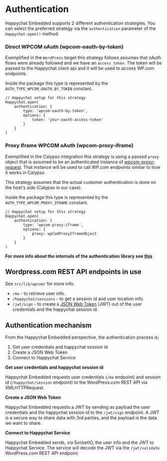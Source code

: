 # Authentication

Happychat Embedded supports 2 different authentication strategies. You can select the preferred
strategy via the `authentication` parameter of the `Happychat.open()` method.

### Direct WPCOM oAuth (wpcom-oauth-by-token)
Exemplified in the `WordPress` target this strategy follows assumes that oAuth flows were already 
followed and we have an `access_token`. The token will be passed to the Happychat client api and
it will be used to access WP.com endpoints.

Inside the package this type is represented by the `AUTH_TYPE_WPCOM_OAUTH_BY_TOKEN` constant.
```
// Happychat setup for this strategy
Happychat.open(
	authentication: {
		type: 'wpcom-oauth-by-token',
		options: {
			token: 'your-oauth-access-token'
		}
	}
)
```

### Proxy Iframe WPCOM oAuth (wpcom-proxy-iframe)
Exemplified in the Calypso integration this strategy is using a passed `proxy` object that is 
assumed to be an authenticated instance of [wpcom-proxy-request](https://github.com/Automattic/wpcom-proxy-request).
That instance will be used to call WP.com endpoints similar to how it works in Calypso.

This strategy assumes that the actual customer authentication is done on the host's side (Calypso in
our case).

Inside the package this type is represented by the `AUTH_TYPE_WPCOM_PROXY_IFRAME` constant.
```
// Happychat setup for this strategy
Happychat.open(
	authentication: {
		type: 'wpcom-proxy-iframe',
		options: {
			proxy: wpComProxyIframeObject
		}
	}
)
```

**For more info about the internals of the authentication library see [this](./src/lib/auth/README.md)**

## Wordpress.com REST API endpoints in use

See `src/lib/wpcom/` for more info.

* `/me` - to retrieve user info.
* `/happychat/sessions` - to get a session id and user location info.
* `/jwt/sign` - to create a [JSON Web Token](https://jwt.io/introduction/) (JWT) out of the user credentials and the happychat session id.

## Authentication mechanism

From the Happychat Embedded perspective, the authentication process is:

1. Get user credentials and happychat session id
2. Create a JSON Web Token
3. Connect to Happychat Service

**Get user credentials and happychat session id**

Happychat Embedded requests user credentials (`/me` endpoint) and session id (`/happychat/session` endpoint) to the WordPress.com REST API via XMLHTTPRequest.

**Create a JSON Web Token**

Happychat Embedded requests a JWT by sending as payload the user credentials and the happychat session id to the `/jwt/sign` endpoint. A JWT is a secure way to share data with 3rd parties, and the payload is the data we want to share.

**Connect to Happychat Service**

Happychat Embedded sends, via SocketIO, the user info and the JWT to Happychat Service. The service will decode the JWT via the `/jwt/validate` WordPress.com REST API endpoint.

